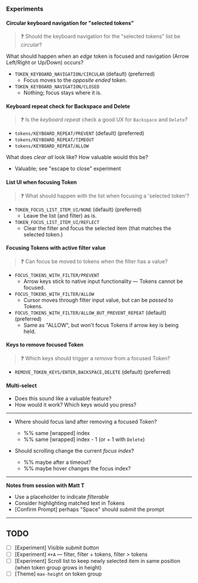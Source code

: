 ### Experiments

#### Circular keyboard navigation for "selected tokens"

> ❓ Should the keyboard navigation for the "selected tokens" list be _circular_?

What should happen when an _edge_ token is focused and navigation (Arrow Left/Right or Up/Down) occurs?

- `TOKEN_KEYBOARD_NAVIGATION/CIRCULAR` (default) (preferred)
  - Focus moves to the _opposite ended_ token.
- `TOKEN_KEYBOARD_NAVIGATION/CLOSED`
  - Nothing; focus stays where it is.

#### Keyboard repeat check for Backspace and Delete

> ❓ Is the _keyboard repeat_ check a good UX for `Backspace` and `Delete`?

- `tokens/KEYBOARD_REPEAT/PREVENT` (default) (preferred)
- `tokens/KEYBOARD_REPEAT/TIMEOUT`
- `tokens/KEYBOARD_REPEAT/ALLOW`

What does _clear all_ look like? How valuable would this be?

- Valuable; see "escape to close" experiment

#### List UI when focusing Token

> ❓ What should happen with the list when focusing a 'selected token'?

- `TOKEN_FOCUS_LIST_ITEM_UI/NONE` (default) (preferred)
  - Leave the list (and filter) as is.
- `TOKEN_FOCUS_LIST_ITEM_UI/REFLECT`
  - Clear the filter and focus the selected item (that matches the selected token.)

#### Focusing Tokens with active filter value

> ❓ Can focus be moved to tokens when the filter has a value?

- `FOCUS_TOKENS_WITH_FILTER/PREVENT`
  - Arrow keys stick to native input functionality — Tokens cannot be focused.
- `FOCUS_TOKENS_WITH_FILTER/ALLOW`
  - Cursor moves through filter input value, but can be _passed_ to Tokens.
- `FOCUS_TOKENS_WITH_FILTER/ALLOW_BUT_PREVENT_REPEAT` (default) (preferred)
  - Same as "ALLOW", but won't focus Tokens if arrow key is being held.

#### Keys to remove focused Token

> ❓ Which keys should trigger a _remove_ from a focused Token?

- `REMOVE_TOKEN_KEYS/ENTER,BACKSPACE,DELETE` (default) (preferred)

#### Multi-select

- Does this sound like a valuable feature?
- How would it work? Which keys would you press?

---

- Where should focus land after removing a focused Token?

  - %% same [wrapped] index
  - %% same [wrapped] index - 1 (or + 1 with `Delete`)

- Should scrolling change the current _focus index_?

  - %% maybe after a timeout?
  - %% maybe hover changes the focus index?

---

**Notes from session with Matt T**

- Use a placeholder to indicate _filterable_
- Consider highlighting matched text in Tokens
- [Confirm Prompt] perhaps "Space" should _submit_ the prompt

---

## TODO

- [ ] [Experiment] Visible _submit button_
- [ ] [Experiment] `⌘+A` — filter, filter + tokens, filter > tokens
- [ ] [Experiment] Scroll list to keep newly selected item in same position (when token group grows in height)
- [ ] [Theme] `max-height` on token group
